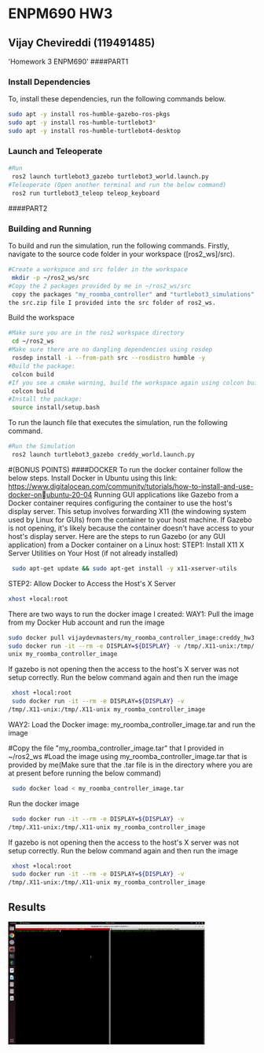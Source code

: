 # ENPM690 HW3
## Vijay Chevireddi (119491485)
 'Homework 3 ENPM690'
####PART1
### Install Dependencies
To, install these dependencies, run the following commands below.
```sh
sudo apt -y install ros-humble-gazebo-ros-pkgs
sudo apt -y install ros-humble-turtlebot3*
sudo apt -y install ros-humble-turtlebot4-desktop
```
### Launch and Teleoperate
```sh
#Run
 ros2 launch turtlebot3_gazebo turtlebot3_world.launch.py
#Teleoperate (Open another terminal and run the below command)
 ros2 run turtlebot3_teleop teleop_keyboard
```
####PART2
### Building and Running
To build and run the simulation, run the following commands.
Firstly, navigate to the source code folder in your workspace ([ros2_ws]/src).
```sh
#Create a workspace and src folder in the workspace
 mkdir -p ~/ros2_ws/src
#Copy the 2 packages provided by me in ~/ros2_ws/src
 copy the packages "my_roomba_controller" and "turtlebot3_simulations" present in 
the src.zip file I provided into the src folder of ros2_ws.
```
Build the workspace
```sh
#Make sure you are in the ros2 workspace directory
 cd ~/ros2_ws
#Make sure there are no dangling dependencies using rosdep
 rosdep install -i --from-path src --rosdistro humble -y
#Build the package:
 colcon build
#If you see a cmake warning, build the workspace again using colcon build
 colcon build
#Install the package:
 source install/setup.bash
```
To run the launch file that executes the simulation, run the following command.
```sh
#Run the Simulation
 ros2 launch turtlebot3_gazebo creddy_world.launch.py
```
#(BONUS POINTS)
####DOCKER
To run the docker container follow the below steps.
Install Docker in Ubuntu using this link: 
https://www.digitalocean.com/community/tutorials/how-to-install-and-use-docker-onubuntu-20-04
Running GUI applications like Gazebo from a Docker container requires configuring 
the container to use the host's display server. This setup involves forwarding X11 
(the windowing system used by Linux for GUIs) from the container to your host 
machine. If Gazebo is not opening, it's likely because the container doesn't have 
access to your host's display server. Here are the steps to run Gazebo (or any GUI 
application) from a Docker container on a Linux host:
STEP1: Install X11 X Server Utilities on Your Host (if not already installed)
```sh
 sudo apt-get update && sudo apt-get install -y x11-xserver-utils
```
STEP2: Allow Docker to Access the Host's X Server 
```sh
xhost +local:root
```
There are two ways to run the docker image I created:
WAY1: Pull the image from my Docker Hub account and run the image
```sh
sudo docker pull vijaydevmasters/my_roomba_controller_image:creddy_hw3
sudo docker run -it --rm -e DISPLAY=${DISPLAY} -v /tmp/.X11-unix:/tmp/.X11-
unix my_roomba_controller_image
```

If gazebo is not opening then the access to the host's X server was not setup 
correctly. Run the below command again and then run the image
```sh
 xhost +local:root
 sudo docker run -it --rm -e DISPLAY=${DISPLAY} -v 
/tmp/.X11-unix:/tmp/.X11-unix my_roomba_controller_image
```
WAY2: Load the Docker image: my_roomba_controller_image.tar and run the image

#Copy the file "my_roomba_controller_image.tar" that I provided in ~/ros2_ws
#Load the image using my_roomba_controller_image.tar that is provided by me(Make 
sure that the .tar file is in the directory where you are at present before running
the below command)
```sh
 sudo docker load < my_roomba_controller_image.tar
```
Run the docker image
```sh
 sudo docker run -it --rm -e DISPLAY=${DISPLAY} -v 
/tmp/.X11-unix:/tmp/.X11-unix my_roomba_controller_image
```

If gazebo is not opening then the access to the host's X server was not setup 
correctly. Run the below command again and then run the image
```sh
 xhost +local:root
 sudo docker run -it --rm -e DISPLAY=${DISPLAY} -v 
/tmp/.X11-unix:/tmp/.X11-unix my_roomba_controller_image
```

## Results
![Video Demo](https://github.com/vijaydevmasters/my_roomba_controller/blob/main/docker_creddy_roomba-2024-03-03_12.31.19.gif)
